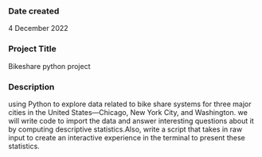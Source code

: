 

### Date created
4 December 2022

### Project Title
Bikeshare python project

### Description
using Python to explore data related to bike share systems for three major cities in the United States—Chicago, New York City, and Washington.
we will write code to import the data and answer interesting questions about it by computing descriptive statistics.Also, write a script that takes in raw input to create an interactive experience in the terminal to present these statistics.

